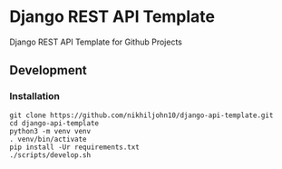 # Django REST API Template

Django REST API Template for Github Projects


## Development

### Installation

```
git clone https://github.com/nikhiljohn10/django-api-template.git
cd django-api-template
python3 -m venv venv
. venv/bin/activate
pip install -Ur requirements.txt
./scripts/develop.sh
```

